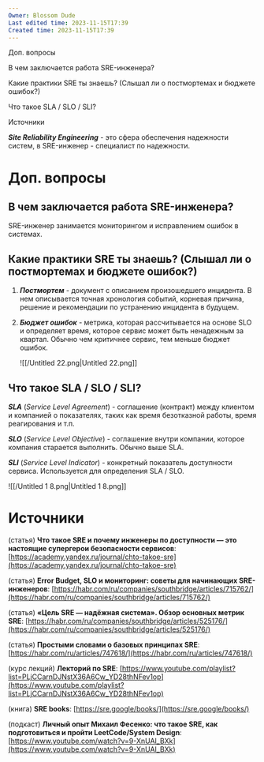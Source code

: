 ```yaml
---
Owner: Blossom Dude
Last edited time: 2023-11-15T17:39
Created time: 2023-11-15T17:39
---
```

Доп. вопросы

В чем заключается работа SRE-инженера?

Какие практики SRE ты знаешь? (Слышал ли о постмортемах и бюджете ошибок?)

Что такое SLA / SLO / SLI?

Источники

_**Site Reliability Engineering**_ - это сфера обеспечения надежности систем, в SRE-инженер - специалист по надежности.

# Доп. вопросы

## В чем заключается работа SRE-инженера?

SRE-инженер занимается мониторингом и исправлением ошибок в системах.

## Какие практики SRE ты знаешь? (Слышал ли о постмортемах и бюджете ошибок?)

1. _**Постмортем**_ - документ с описанием произошедшего инцидента. В нем описывается точная хронология событий, корневая причина, решение и рекомендации по устранению инцидента в будущем.
2. _**Бюджет ошибок**_ - метрика, которая рассчитывается на основе SLO и определяет время, которое сервис может быть ненадежным за квартал. Обычно чем критичнее сервис, тем меньше бюджет ошибок.
    
    ![[/Untitled 22.png|Untitled 22.png]]
    

## Что такое SLA / SLO / SLI?

_**SLA**_ (_Service Level Agreement_) - соглашение (контракт) между клиентом и компанией о показателях, таких как время безотказной работы, время реагирования и т.п.

_**SLO**_ (_Service Level Objective_) - соглашение внутри компании, которое компания старается выполнить. Обычно выше SLA.

_**SLI**_ (_Service Level Indicator_) - конкретный показатель доступности сервиса. Используется для определения SLA / SLO.

![[/Untitled 1 8.png|Untitled 1 8.png]]

# Источники

(статья) **Что такое SRE и почему инженеры по доступности — это настоящие супергерои безопасности сервисов**: [https://academy.yandex.ru/journal/chto-takoe-sre](https://academy.yandex.ru/journal/chto-takoe-sre)

(статья) **Error Budget, SLO и мониторинг: советы для начинающих SRE-инженеров**: [https://habr.com/ru/companies/southbridge/articles/715762/](https://habr.com/ru/companies/southbridge/articles/715762/)

(статья) **«Цель SRE — надёжная система». Обзор основных метрик SRE**: [https://habr.com/ru/companies/southbridge/articles/525176/](https://habr.com/ru/companies/southbridge/articles/525176/)

(статья) **Простыми словами о базовых принципах SRE**: [https://habr.com/ru/articles/747618/](https://habr.com/ru/articles/747618/)

(курс лекций) **Лекторий по SRE**: [https://www.youtube.com/playlist?list=PLjCCarnDJNstX36A6Cw_YD28thNFev1op](https://www.youtube.com/playlist?list=PLjCCarnDJNstX36A6Cw_YD28thNFev1op)

(книга) **SRE books**: [https://sre.google/books/](https://sre.google/books/)

(подкаст) **Личный опыт Михаил Фесенко: что такое SRE, как подготовиться и пройти LeetCode/System Design**: [https://www.youtube.com/watch?v=9-XnUAl_BXk](https://www.youtube.com/watch?v=9-XnUAl_BXk)